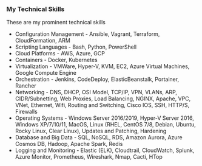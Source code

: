 ### My Technical Skills

These are my prominent technical skills

  - Configuration Management - Ansible, Vagrant, Terraform, CloudFormation, ARM
  - Scripting Languages - Bash, Python, PowerShell
  - Cloud Platforms - AWS, Azure, GCP
  - Containers - Docker, Kubernetes
  - Virtualization - VMWare, Hyper-V, KVM, EC2, Azure Virtual Machines, Google Compute Engine
  - Orchestration - Jenkins, CodeDeploy, ElasticBeanstalk, Portainer, Rancher
  - Networking - DNS, DHCP, OSI Model, TCP/IP, VPN, VLANs, ARP, CIDR/Subnetting, Web Proxies, Load Balancing,
    NGINX, Apache, VPC, VNet, Ethernet, Wifi, Routing and Switching, Cisco IOS, SSH, HTTP/S, Firewalls
  - Operating Systems - Windows Server 2016/2019, Hyper-V Server 2016, Windows XP/7/10/11, MacOS,
    Linux (RHEL, CentOS 7/8, Debian, Ubuntu, Rocky Linux, Clear Linux), Updates and Patching, Hardening
  - Database and Big Data - SQL, NoSQL, RDS, Amazon Aurora, Azure Cosmos DB, Hadoop, Apache Spark, Redis
  - Logging and Monitoring - Elastic (ELK), Cloudtrail, CloudWatch, Splunk, Azure Monitor, Prometheus, Wireshark, Nmap, Cacti, HTop     


